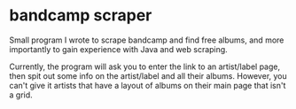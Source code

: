 # bandcamp scraper

Small program I wrote to scrape bandcamp and find free albums, and more
importantly to gain experience with Java and web scraping.

Currently, the program will ask you to enter the link to an artist/label page, then spit out some info on the artist/label and all their albums. However, you can't give it artists that have a layout of albums on their main page that isn't a grid.
